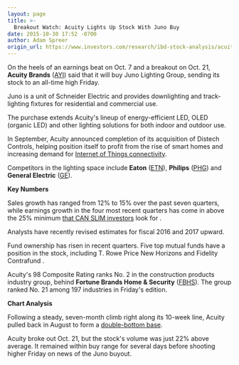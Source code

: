 ```yaml
---
layout: page
title: >-
  Breakout Watch: Acuity Lights Up Stock With Juno Buy
date: 2015-10-30 17:52 -0700
author: Adam Spreer
origin_url: https://www.investors.com/research/ibd-stock-analysis/acuity-buys-juno-lighting/
---
```





  

On the heels of an earnings beat on Oct. 7 and a breakout on Oct. 21, **Acuity Brands** ([AYI](https://research.investors.com/quote.aspx?symbol=AYI)) said that it will buy Juno Lighting Group, sending its stock to an all-time high Friday.

  

Juno is a unit of Schneider Electric and provides downlighting and track-lighting fixtures for residential and commercial use.

  

The purchase extends Acuity's lineup of energy-efficient LED, OLED (organic LED) and other lighting solutions for both indoor and outdoor use.

  

In September, Acuity announced completion of its acquisition of Distech Controls, helping position itself to profit from the rise of smart homes and increasing demand for [Internet of Things connectivity](http://news.investors.com/business-the-new-america/100715-774558-acuity-brands-tops-invests-internet-of-things.htm).

  

Competitors in the lighting space include **Eaton** ([ETN](https://research.investors.com/quote.aspx?symbol=ETN)), **Philips** ([PHG](https://research.investors.com/quote.aspx?symbol=PHG)) and **General Electric** ([GE](https://research.investors.com/quote.aspx?symbol=GE)).

  

**Key Numbers**

  

Sales growth has ranged from 12% to 15% over the past seven quarters, while earnings growth in the four most recent quarters has come in above the 25% minimum [that CAN SLIM investors](http://education.investors.com/courselandingpage.aspx?id=735749&nav=IBDUCourse2) look for .

  

Analysts have recently revised estimates for fiscal 2016 and 2017 upward.

  

Fund ownership has risen in recent quarters. Five top mutual funds have a position in the stock, including T. Rowe Price New Horizons and Fidelity Contrafund .

  

Acuity's 98 Composite Rating ranks No. 2 in the construction products industry group, behind **Fortune Brands Home & Security** ([FBHS](https://research.investors.com/quote.aspx?symbol=FBHS)). The group ranked No. 21 among 197 industries in Friday's edition.

  

**Chart Analysis**

  

Following a steady, seven-month climb right along its 10-week line, Acuity pulled back in August to form a [double-bottom base](http://ibdtv.investors.com/video/facebook-ambarella-breakouts-ibd-investing-show-excerpt/).

  

Acuity broke out Oct. 21, but the stock's volume was just 22% above average. It remained within buy range for several days before shooting higher Friday on news of the Juno buyout.




